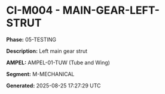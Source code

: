 # CI-M004 - MAIN-GEAR-LEFT-STRUT

**Phase:** 05-TESTING

**Description:** Left main gear strut

**AMPEL:** AMPEL-01-TUW (Tube and Wing)

**Segment:** M-MECHANICAL

**Generated:** 2025-08-25 17:27:29 UTC
